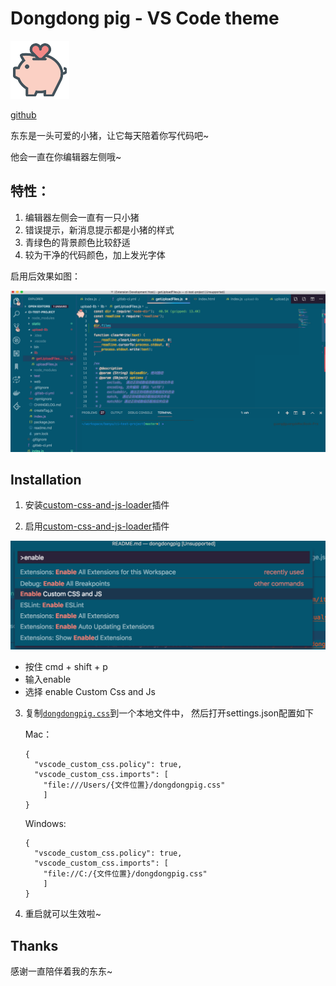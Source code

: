 
# Dongdong pig - VS Code theme

![dongdong](icon.png)

[github](https://github.com/lingxiaoguang/vscode-theme-dongdongpig)

东东是一头可爱的小猪，让它每天陪着你写代码吧~

他会一直在你编辑器左侧哦~

## 特性：

1. 编辑器左侧会一直有一只小猪
2. 错误提示，新消息提示都是小猪的样式
3. 青绿色的背景颜色比较舒适
4. 较为干净的代码颜色，加上发光字体

启用后效果如图：

![dongdongpigtheme](theme.png)

## Installation

1. 安装[custom-css-and-js-loader](https://marketplace.visualstudio.com/items?itemName=be5invis.vscode-custom-css)插件

2. 启用[custom-css-and-js-loader](https://marketplace.visualstudio.com/items?itemName=be5invis.vscode-custom-css)插件 

![eable-custom-css-and-js](./eable-custom-css-and-js.png)

  - 按住 cmd + shift + p
  - 输入enable
  - 选择 enable Custom Css and Js

3. 复制[`dongdongpig.css`](https://github.com/lingxiaoguang/vscode-theme-dongdongpig/master/dongdongpig.css)到一个本地文件中， 然后打开settings.json配置如下

    Mac：

    ```
    {
      "vscode_custom_css.policy": true,
      "vscode_custom_css.imports": [
        "file:///Users/{文件位置}/dongdongpig.css"
        ]
    }
    ```

    Windows:

    ```
    {
      "vscode_custom_css.policy": true,
      "vscode_custom_css.imports": [
        "file://C:/{文件位置}/dongdongpig.css"
        ]
    }
    ```

3. 重启就可以生效啦~

## Thanks

感谢一直陪伴着我的东东~



